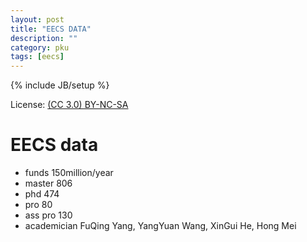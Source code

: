 ```yaml
---
layout: post
title: "EECS DATA"
description: ""
category: pku
tags: [eecs]
---
```

{% include JB/setup %}

License: [(CC 3.0) BY-NC-SA](http://creativecommons.org/licenses/by-nc-sa/3.0/)

# EECS data
* funds 150million/year
* master 806
* phd 474
* pro 80
* ass pro 130
* academician FuQing Yang, YangYuan Wang, XinGui He, Hong Mei
